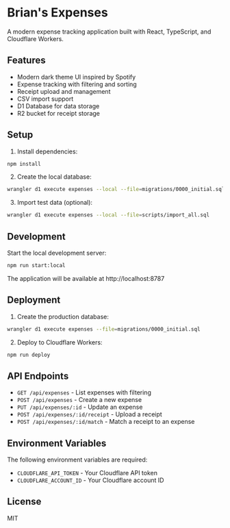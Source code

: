 # Brian's Expenses

A modern expense tracking application built with React, TypeScript, and Cloudflare Workers.

## Features

- Modern dark theme UI inspired by Spotify
- Expense tracking with filtering and sorting
- Receipt upload and management
- CSV import support
- D1 Database for data storage
- R2 bucket for receipt storage

## Setup

1. Install dependencies:
```bash
npm install
```

2. Create the local database:
```bash
wrangler d1 execute expenses --local --file=migrations/0000_initial.sql
```

3. Import test data (optional):
```bash
wrangler d1 execute expenses --local --file=scripts/import_all.sql
```

## Development

Start the local development server:
```bash
npm run start:local
```

The application will be available at http://localhost:8787

## Deployment

1. Create the production database:
```bash
wrangler d1 execute expenses --file=migrations/0000_initial.sql
```

2. Deploy to Cloudflare Workers:
```bash
npm run deploy
```

## API Endpoints

- `GET /api/expenses` - List expenses with filtering
- `POST /api/expenses` - Create a new expense
- `PUT /api/expenses/:id` - Update an expense
- `POST /api/expenses/:id/receipt` - Upload a receipt
- `POST /api/expenses/:id/match` - Match a receipt to an expense

## Environment Variables

The following environment variables are required:

- `CLOUDFLARE_API_TOKEN` - Your Cloudflare API token
- `CLOUDFLARE_ACCOUNT_ID` - Your Cloudflare account ID

## License

MIT 